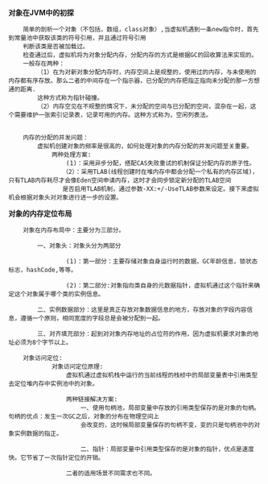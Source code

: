 **对象在JVM中的初探**

        简单的剖析一个对象（不包括，数组，class对象）,当虚拟机遇到一条new指令时，首先到常量池中获取该类的符号引用，并且通过符号引用
        判断该类是否被加载过。
        检查通过后，虚拟机将为对象分配内存，分配内存的方式是根据GC的回收算法来实现的。
        一般存在两种：
            （1）在为对新对象分配内存时，内存空间上是规整的，使用过的内存，与未使用的内存都有序存放。那么二者的中间存在一个指示器，已分配的内存把指正指向未分配的那一方想通的距离.
            这种方式称为指针碰撞。
            （2）内存空见在不规整的情况下，未分配的空间与已分配的空间，混杂在一起，这个需要维护一张索引记录表，记录可用的内存。这种方式称为，空闲列表法。
            
        
        内存的分配的并发问题：
            虚拟机创建对象的频率是很高的，如何处理对象的内存分配的并发问题至关重要。
                两种处理方案:
                    (1)：采用异步分配，搭配CAS失败重试的机制保证分配内存的原子性。
                   （2）：采用TLAB(线程创建时在堆内存中都会分配一个私有的内存区域)，只有TLAB内存耗尽才会像Eden空间申请内存，这时才会同步锁定新分配的TLAB空间
                   是否启用TLAB机制，通过参数-XX:+/-UseTLAB参数来设定。接下来虚拟机会根据对象头对对象进行进一步的设置。
                   
**对象的内存定位布局**
        
        对象在内存布局中：主要分为三部分。
        
            一、对象头：对象头分为两部分
                    
                    (1)：第一部分：主要存储对象自身运行时的数据，GC年龄信息，锁状态标志，hashCode,等等。
                    
                    (2)：第二部分:对象指向类自身的元数据指针，虚拟机通过这个指针来确定这个对象属于哪个类的实例信息。
            
            二、实例数据部分：这里是真正存放对象数据信息的地方，存放对象的字段内容信息，遵循一个原则，相同宽度的字段总是会被分配到一起。
            
            三、对齐填充部分：起到对对象内存地址的占位符的作用，因为虚拟机要求对象的地址必须为8个字节以上。
                   
        对象访问定位:
                对象访问定位原理:
                    虚拟机通过虚拟机栈中运行的当前线程的栈桢中的局部变量表中引用类型去定位堆内存中实例池中的对象。
                    
                    两种链接解决方案:
                        一、使用句柄池，局部变量中存放的引用类型保存的是对象的句柄。句柄的优点：发生一次GC之后，对象的分布在物理空间上
                        会改变的，这时候局部变量保存的句柄不变，变的只是句柄池中的对象实例数据的指正。
                        
                        二、指针：局部变量中引用类型保存的是对象的指针，优点是速度快。它节省了一次指针定位的开销。
                        
                    二者的适用场景不同需求也不同。